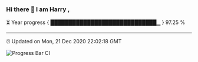 ### Hi there 👋 I am Harry , 

⏳ Year progress { █████████████████████████████▁ } 97.25 %

---

⏰ Updated on Mon, 21 Dec 2020 22:02:18 GMT

![Progress Bar CI](https://github.com/duykhang68/duykhang68/workflows/Progress%20Bar%20CI/badge.svg)
